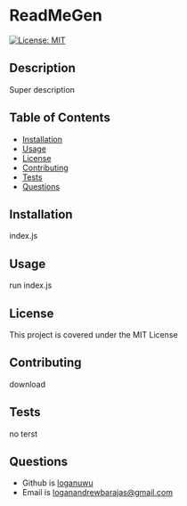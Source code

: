 
  # ReadMeGen
  [![License: MIT](https://img.shields.io/badge/License-MIT-yellow.svg)](https://opensource.org/licenses/MIT)
  ## Description
  Super description
  ## Table of Contents
  - [Installation](#Installation)
  - [Usage](#Usage)
  - [License](#License)
  - [Contributing](#Contributing)
  - [Tests](#Test-Instructions)
  - [Questions](#Questions)
  ## Installation
  index.js
  ## Usage
  run index.js
  
  ## License
  This project is covered under the MIT License
  ## Contributing
  download
  ## Tests
  no terst
  ## Questions
  - Github is [loganuwu](https://github.com/loganuwu)
  - Email is [loganandrewbarajas@gmail.com](loganandrewbarajas@gmail.com)
  
